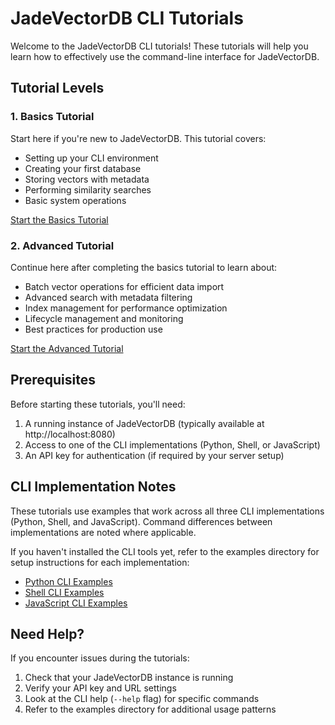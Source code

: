 # JadeVectorDB CLI Tutorials

Welcome to the JadeVectorDB CLI tutorials! These tutorials will help you learn how to effectively use the command-line interface for JadeVectorDB.

## Tutorial Levels

### 1. Basics Tutorial
Start here if you're new to JadeVectorDB. This tutorial covers:

- Setting up your CLI environment
- Creating your first database
- Storing vectors with metadata
- Performing similarity searches
- Basic system operations

[Start the Basics Tutorial](./basics.md)

### 2. Advanced Tutorial
Continue here after completing the basics tutorial to learn about:

- Batch vector operations for efficient data import
- Advanced search with metadata filtering
- Index management for performance optimization
- Lifecycle management and monitoring
- Best practices for production use

[Start the Advanced Tutorial](./advanced.md)

## Prerequisites

Before starting these tutorials, you'll need:

1. A running instance of JadeVectorDB (typically available at http://localhost:8080)
2. Access to one of the CLI implementations (Python, Shell, or JavaScript)
3. An API key for authentication (if required by your server setup)

## CLI Implementation Notes

These tutorials use examples that work across all three CLI implementations (Python, Shell, and JavaScript). Command differences between implementations are noted where applicable.

If you haven't installed the CLI tools yet, refer to the examples directory for setup instructions for each implementation:

- [Python CLI Examples](../../examples/cli/python-examples.md)
- [Shell CLI Examples](../../examples/cli/shell-examples.md)
- [JavaScript CLI Examples](../../examples/cli/javascript-examples.md)

## Need Help?

If you encounter issues during the tutorials:

1. Check that your JadeVectorDB instance is running
2. Verify your API key and URL settings
3. Look at the CLI help (`--help` flag) for specific commands
4. Refer to the examples directory for additional usage patterns